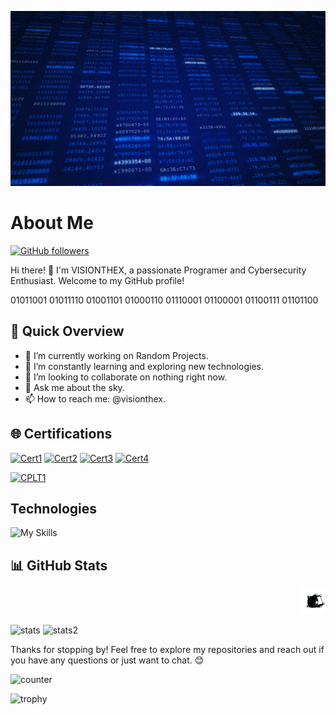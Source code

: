 <p align="center">
  <img width="990" height="280" src="https://github.com/visionthex/SANS2022-Holiday-Hack-Challange/blob/main/Images/code.gif" alt="Code Image">
</p>

# About Me
[![GitHub followers](https://img.shields.io/github/followers/visionthex?style=social)](https://github.com/visionthex)

<p>Hi there! 👋 I'm VISIONTHEX, a passionate Programer and Cybersecurity Enthusiast. Welcome to my GitHub profile!</p>
01011001 01011110 01001101 01000110 01110001 01100001 01100111 01101100 

## 🚀 Quick Overview

- 🔭 I’m currently working on Random Projects.
- 🌱 I’m constantly learning and exploring new technologies.
- 👯 I’m looking to collaborate on nothing right now.
- 💬 Ask me about the sky.
- 📫 How to reach me: @visionthex.

## 🌐 Certifications

[![Cert1](https://img.shields.io/badge/ETAI-ESNT-d73d45?style=flat-square)](https://www.credly.com/badges/fed552da-6138-4a27-bccf-0cf8cbaae45b) [![Cert2](https://img.shields.io/badge/ETAI-ITS-d73d45?style=flat-square)](https://www.credly.com/badges/9b71e96d-fcaa-40d2-a60c-be1845bdd383) [![Cert3](https://img.shields.io/badge/CompTIA-Security%2B-C8202F?style=flat-square)](https://www.credly.com/badges/ad869ffd-30ff-404b-ad3f-bd237bbc4236) [![Cert4](https://img.shields.io/badge/SANS-GFACT-6c2c87?style=flat-square)](https://www.credly.com/badges/dc7700ed-a48a-4e84-93a1-de38fb9f2c0e)

[![CPLT1](https://img.shields.io/badge/APISEC-Fundamentals-275d7a?style=flat-square)](https://www.credly.com/badges/59ce33c2-dc62-458d-a102-8874ffa425ac)

## Technologies

![My Skills](https://skillicons.dev/icons?i=js,html,css,py,dotnet,c)


## 📊 GitHub Stats
<p align="right">
  <img width="40" height="40" src="https://github.com/visionthex/SANS2022-Holiday-Hack-Challange/blob/main/Images/R.gif" alt="Cat Image">
</p>

![stats](http://github-profile-summary-cards.vercel.app/api/cards/stats?username=visionthex&theme=github_dark) ![stats2](http://github-profile-summary-cards.vercel.app/api/cards/repos-per-language?username=visionthex&theme=github_dark) 

Thanks for stopping by! Feel free to explore my repositories and reach out if you have any questions or just want to chat. 😊

![counter](https://komarev.com/ghpvc/?username=visionthex&color=0E9C47&style=for-the-badge")

![trophy](https://github-profile-trophy.vercel.app/?username=visionthex&theme=darkhub&no-frame=true&margin-w=10&column=8&rank=SECRET,SSS,SS,S,AAA,AA,A,B)
